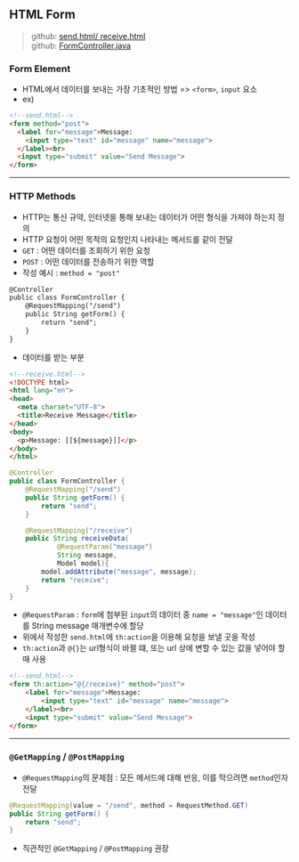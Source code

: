 ## HTML Form 
> github: [send.html/ receive.html](https://github.com/Jang2723/likelion-mvc/tree/main/src/main/resources/templates/form)   
> github: [FormController.java](https://github.com/Jang2723/likelion-mvc/blob/main/src/main/java/com/example/demo/form/FormController.java)
### Form Element
- HTML에서 데이터를 보내는 가장 기초적인 방법 => `<form>`, `input` 요소
- ex)
```html
<!--send.html-->
<form method="post">
  <label for="message">Message:
    <input type="text" id="message" name="message">
  </label><br>
  <input type="submit" value="Send Message">
</form>
```
----
### HTTP Methods
- HTTP는 통신 규약, 인터넷을 통해 보내는 데이터가 어떤 형식을 가져야 하는지 정의
- HTTP 요청이 어떤 목적의 요청인지 나타내는 메서드를 같이 전달
- `GET` : 어떤 데이터를 조회하기 위한 요청
- `POST` : 어떤 데이터를 전송하기 위한 역할
- 작성 예시 : `method = "post"`
```html
@Controller
public class FormController {
    @RequestMapping("/send")
    public String getForm() {
        return "send";
    }
}
```
- 데이터를 받는 부분
```html
<!--receive.html-->
<!DOCTYPE html>
<html lang="en">
<head>
  <meta charset="UTF-8">
  <title>Receive Message</title>
</head>
<body>
  <p>Message: [[${message}]]</p>
</body>
</html>
```
```java
@Controller
public class FormController {
    @RequestMapping("/send")
    public String getForm() {
        return "send";
    }

    @RequestMapping("/receive")
    public String receiveData(
            @RequestParam("message")
            String message, 
            Model model){
        model.addAttribute("message", message);
        return "receive";
    }
}
```
- `@RequestParam` : `form`에 첨부된 `input`의 데이터 중 `name = "message"`인 데이터를 String message 매개변수에 할당
- 위에서 작성한 `send.html`에 `th:action`을 이용해 요청을 보낼 곳을 작성
- `th:action`과 `@{}`는 url형식이 바뀔 떄, 또는 url 상에 변할 수 있는 값을 넣어야 할때 사용
```html
<!--send.html-->
<form th:action="@{/receive}" method="post">
    <label for="message">Message:
        <input type="text" id="message" name="message">
    </label><br>
    <input type="submit" value="Send Message">
</form>
```
----
### `@GetMapping` / `@PostMapping`
- `@RequestMapping`의 문제점 : 모든 메서드에 대해 반응, 이를 막으려면 `method`인자 전달
```java
@RequestMapping(value = "/send", method = RequestMethod.GET)
public String getForm() {
    return "send";
}
```
- 직관적인 `@GetMapping` / `@PostMapping` 권장